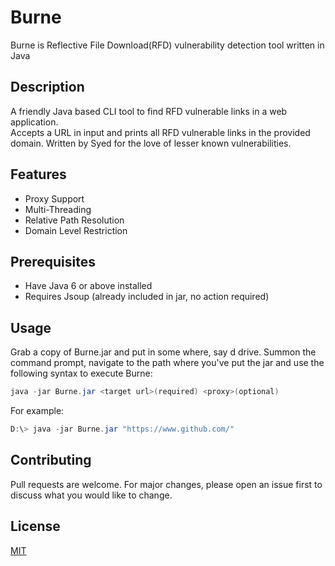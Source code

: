 # Burne

Burne is Reflective File Download(RFD) vulnerability detection tool written in Java

## Description
A friendly Java based CLI tool to find RFD vulnerable links in a web application.  
Accepts a URL in input and prints all RFD vulnerable links in the provided domain. Written by Syed for the love of lesser known vulnerabilities.

## Features

  - Proxy Support
  - Multi-Threading
  - Relative Path Resolution
  - Domain Level Restriction

## Prerequisites 

  - Have Java 6 or above installed
  - Requires Jsoup (already included in jar, no action required)


## Usage
Grab a copy of Burne.jar and put in some where, say d drive. Summon the command prompt, navigate to the path where you've put the jar and use the following syntax to execute Burne:   
```java
java -jar Burne.jar <target url>(required) <proxy>(optional)
```
For example: 

```java
D:\> java -jar Burne.jar "https://www.github.com/"
```



## Contributing
Pull requests are welcome. For major changes, please open an issue first to discuss what you would like to change.

## License
[MIT](https://choosealicense.com/licenses/mit/)
